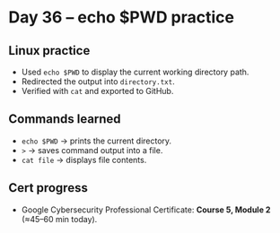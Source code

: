 # Day 36 – echo $PWD practice

## Linux practice
- Used `echo $PWD` to display the current working directory path.
- Redirected the output into `directory.txt`.
- Verified with `cat` and exported to GitHub.

## Commands learned
- `echo $PWD` → prints the current directory.
- `>` → saves command output into a file.
- `cat file` → displays file contents.

## Cert progress
- Google Cybersecurity Professional Certificate: **Course 5, Module 2** (≈45–60 min today).
